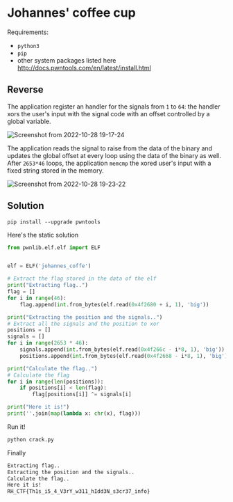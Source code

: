 # Johannes' coffee cup

Requirements: 

- `python3`
- `pip`
- other system packages listed here http://docs.pwntools.com/en/latest/install.html

## Reverse 

The application register an handler for the signals from `1` to `64`: the handler xors the user's input with the signal code with an offset controlled by a global variable. 

![Screenshot from 2022-10-28 19-17-24](https://user-images.githubusercontent.com/18282531/198697418-186c296a-5334-45b4-bb9a-8dddc9ca8a78.png)


The application reads the signal to raise from the data of the binary and updates the global offset at every loop using the data of the binary as well. After `2653*46` loops, the application `memcmp` the xored user's input with a fixed string stored in the memory. 

![Screenshot from 2022-10-28 19-23-22](https://user-images.githubusercontent.com/18282531/198697425-3ea46937-ec93-4c58-8b85-c269be0ebc97.png)

## Solution 

```
pip install --upgrade pwntools
```

Here's the static solution 

```python
from pwnlib.elf.elf import ELF


elf = ELF('johannes_coffe')

# Extract the flag stored in the data of the elf
print("Extracting flag..")
flag = []
for i in range(46):
    flag.append(int.from_bytes(elf.read(0x4f2680 + i, 1), 'big'))

print("Extracting the position and the signals..")
# Extract all the signals and the position to xor
positions = []
signals = []
for i in range(2653 * 46):
    signals.append(int.from_bytes(elf.read(0x4f266c - i*8, 1), 'big'))
    positions.append(int.from_bytes(elf.read(0x4f2668 - i*8, 1), 'big'))

print("Calculate the flag..")
# Calculate the flag
for i in range(len(positions)):
    if positions[i] < len(flag):
        flag[positions[i]] ^= signals[i]

print("Here it is!")
print(''.join(map(lambda x: chr(x), flag)))
```

Run it!

```bash
python crack.py
```

Finally

```bash
Extracting flag..
Extracting the position and the signals..
Calculate the flag..
Here it is!
RH_CTF{Th1s_i5_4_V3rY_w311_hIdd3N_s3cr37_info}
```
